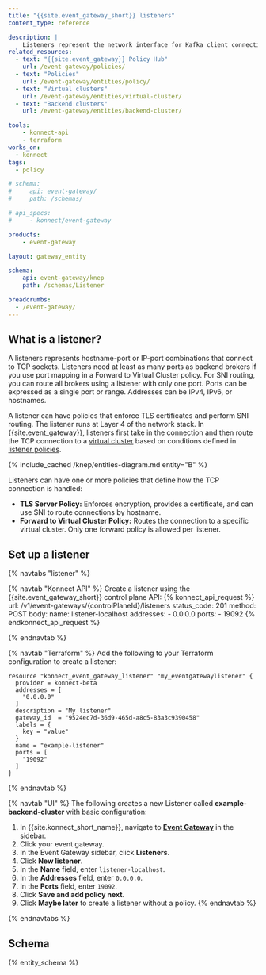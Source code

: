 ```yaml
---
title: "{{site.event_gateway_short}} listeners"
content_type: reference

description: |
    Listeners represent the network interface for Kafka client connections over TCP.
related_resources:
  - text: "{{site.event_gateway}} Policy Hub"
    url: /event-gateway/policies/
  - text: "Policies"
    url: /event-gateway/entities/policy/
  - text: "Virtual clusters"
    url: /event-gateway/entities/virtual-cluster/
  - text: "Backend clusters"
    url: /event-gateway/entities/backend-cluster/

tools:
    - konnect-api
    - terraform
works_on:
  - konnect
tags:
  - policy

# schema:
#     api: event-gateway/
#     path: /schemas/

# api_specs:
#     - konnect/event-gateway

products:
    - event-gateway

layout: gateway_entity

schema:
    api: event-gateway/knep
    path: /schemas/Listener

breadcrumbs:
  - /event-gateway/
---
```


## What is a listener?

A listeners represents hostname-port or IP-port combinations that connect to TCP sockets. Listeners need at least as many ports as backend brokers if you use port mapping in a Forward to Virtual Cluster policy. For SNI routing, you can route all brokers using a listener with only one port. Ports can be expressed as a single port or range. Addresses can be IPv4, IPv6, or hostnames.

A listener can have policies that enforce TLS certificates and perform SNI routing. The listener runs at Layer 4 of the network stack. In {{site.event_gateway}}, listeners first take in the connection and then route the TCP connection to a [virtual cluster](/event-gateway/entities/virtual-cluster/) based on conditions defined in [listener policies](/event-gateway/entities/policy/#listener-policies).

{% include_cached /knep/entities-diagram.md entity="B" %}

Listeners can have one or more policies that define how the TCP connection is handled:
* **TLS Server Policy:** Enforces encryption, provides a certificate, and can use SNI to route connections by hostname.
* **Forward to Virtual Cluster Policy:** Routes the connection to a specific virtual cluster. Only one forward policy is allowed per listener.

## Set up a listener

{% navtabs "listener" %}

{% navtab "Konnect API" %}
Create a listener using the {{site.event_gateway_short}} control plane API:
{% konnect_api_request %}
url: /v1/event-gateways/{controlPlaneId}/listeners
status_code: 201
method: POST
body:
    name: listener-localhost
    addresses:
    - 0.0.0.0
    ports:
    - 19092
{% endkonnect_api_request %}

{% endnavtab %}

{% navtab "Terraform" %}
Add the following to your Terraform configuration to create a listener:
```hcl
resource "konnect_event_gateway_listener" "my_eventgatewaylistener" {
  provider = konnect-beta
  addresses = [
    "0.0.0.0"
  ]
  description = "My listener"
  gateway_id  = "9524ec7d-36d9-465d-a8c5-83a3c9390458"
  labels = {
    key = "value"
  }
  name = "example-listener"
  ports = [
    "19092"
  ]
}
```

{% endnavtab %}

{% navtab "UI" %}
The following creates a new Listener called **example-backend-cluster** with basic configuration:
1. In {{site.konnect_short_name}}, navigate to [**Event Gateway**](https://cloud.konghq.com/event-gateway/) in the sidebar.
1. Click your event gateway.
1. In the Event Gateway sidebar, click **Listeners**.
1. Click **New listener**.
1. In the **Name** field, enter `listener-localhost`.
1. In the **Addresses** field, enter `0.0.0.0`.
1. In the **Ports** field, enter `19092`.
1. Click **Save and add policy next**.
1. Click **Maybe later** to create a listener without a policy.
{% endnavtab %}

{% endnavtabs %}

## Schema

{% entity_schema %}
